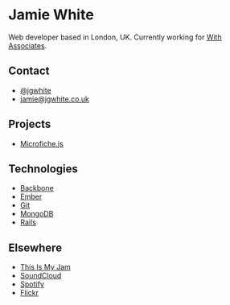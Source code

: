 # Jamie White

Web developer based in London, UK.
Currently working for [With Associates](http://withassociates.com/).

## Contact

* [@jgwhite](http://twitter.com/jgwhite)
* [jamie@jgwhite.co.uk](mailto:jamie@jgwhite.co.uk)

## Projects

* [Microfiche.js](http://withassociates.github.com/microfiche.js/)

## Technologies

* [Backbone](http://backbonejs.org/)
* [Ember](http://emberjs.com/)
* [Git](http://git-scm.com/)
* [MongoDB](http://www.mongodb.org/)
* [Rails](http://rubyonrails.org/)

## Elsewhere

* [This Is My Jam](http://thisismyjam.com/jgwhite)
* [SoundCloud](http://soundcloud.com/jgwhite)
* [Spotify](http://open.spotify.com/user/jgwhite/playlist/22wZOL21fPI2IWqkixKDa4)
* [Flickr](http://www.flickr.com/people/jgwhite/)
